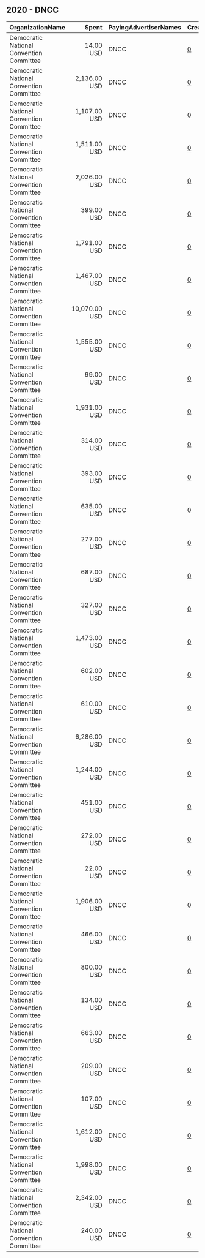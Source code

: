 ## 2020 - DNCC 
|OrganizationName|Spent|PayingAdvertiserNames|CreativeUrls|Impressions|Genders|AgeBrackets|CountryCodes|BillingAddresses|CandidateBallotInformation|
|:---|---:|:---|:---|---:|:---|:---|:---|:---|:---|
|Democratic National Convention Committee|14.00 USD|DNCC|[0](https://www.snap.com/political-ads/asset/50354af9ca8c6f6f2246ac99f7030ae29c79e06a3b6aca31570cbd73d20c4f1c?mediaType=mp4)|3,871||18-34|united states|"111 E Kilbourn Ave,Milwaukee,53202,US"|DNCC|
|Democratic National Convention Committee|2,136.00 USD|DNCC|[0](https://www.snap.com/political-ads/asset/50354af9ca8c6f6f2246ac99f7030ae29c79e06a3b6aca31570cbd73d20c4f1c?mediaType=mp4)|274,736||18-34|united states|"111 E Kilbourn Ave,Milwaukee,53202,US"|DNCC|
|Democratic National Convention Committee|1,107.00 USD|DNCC|[0](https://www.snap.com/political-ads/asset/50354af9ca8c6f6f2246ac99f7030ae29c79e06a3b6aca31570cbd73d20c4f1c?mediaType=mp4)|421,267||18-34|united states|"111 E Kilbourn Ave,Milwaukee,53202,US"|DNCC|
|Democratic National Convention Committee|1,511.00 USD|DNCC|[0](https://www.snap.com/political-ads/asset/0144d2bbb331bc9653f11834e37c905a6248e2e6aa85d96a06926d4b1707ffd1?mediaType=mp4)|226,611||18-34|united states|"111 E Kilbourn Ave,Milwaukee,53202,US"|DNCC|
|Democratic National Convention Committee|2,026.00 USD|DNCC|[0](https://www.snap.com/political-ads/asset/dcb09121d22e8a3693de252117d57c904bf71ff16b1a08617873c2b807709c5e?mediaType=png)|172,544||18-34|united states|"111 E Kilbourn Ave,Milwaukee,53202,US"|Democratic National Convention Committee|
|Democratic National Convention Committee|399.00 USD|DNCC|[0](https://www.snap.com/political-ads/asset/40e0a4894054b30db8790090c86e66354a3a8e198e8779beaa4e2089232c6eaf?mediaType=mp4)|59,067||18-34|united states|"111 E Kilbourn Ave,Milwaukee,53202,US"|Democratic National Convention Committee|
|Democratic National Convention Committee|1,791.00 USD|DNCC|[0](https://www.snap.com/political-ads/asset/50354af9ca8c6f6f2246ac99f7030ae29c79e06a3b6aca31570cbd73d20c4f1c?mediaType=mp4)|878,618||18-34|united states|"111 E Kilbourn Ave,Milwaukee,53202,US"|DNCC|
|Democratic National Convention Committee|1,467.00 USD|DNCC|[0](https://www.snap.com/political-ads/asset/9449a62d51c435f0ef09279f189bbfef12886619ec342d81307a895d975d20ef?mediaType=png)|143,253||18-34|united states|"111 E Kilbourn Ave,Milwaukee,53202,US"|Democratic National Convention Committee|
|Democratic National Convention Committee|10,070.00 USD|DNCC|[0](https://www.snap.com/political-ads/asset/9449a62d51c435f0ef09279f189bbfef12886619ec342d81307a895d975d20ef?mediaType=png)|3,043,911||18-34|united states|"111 E Kilbourn Ave,Milwaukee,53202,US"|Democratic National Convention Committee|
|Democratic National Convention Committee|1,555.00 USD|DNCC|[0](https://www.snap.com/political-ads/asset/a772da2683694f9495f7ab033fa50449e85ac408e51add36becf9e26a52f6255?mediaType=mp4)|432,948||18-34|united states|"111 E Kilbourn Ave,Milwaukee,53202,US"|DNCC|
|Democratic National Convention Committee|99.00 USD|DNCC|[0](https://www.snap.com/political-ads/asset/40e0a4894054b30db8790090c86e66354a3a8e198e8779beaa4e2089232c6eaf?mediaType=mp4)|32,249||18-34|united states|"111 E Kilbourn Ave,Milwaukee,53202,US"|DNCC|
|Democratic National Convention Committee|1,931.00 USD|DNCC|[0](https://www.snap.com/political-ads/asset/dcb09121d22e8a3693de252117d57c904bf71ff16b1a08617873c2b807709c5e?mediaType=png)|947,702||18-34|united states|"111 E Kilbourn Ave,Milwaukee,53202,US"|DNCC|
|Democratic National Convention Committee|314.00 USD|DNCC|[0](https://www.snap.com/political-ads/asset/1bf07b90bdae7d7971a18de1edf2713877dfab096cf02a4c109110f59f8d597f?mediaType=mp4)|22,667||18-34|united states|"111 E Kilbourn Ave,Milwaukee,53202,US"|Democratic National Convention Committee|
|Democratic National Convention Committee|393.00 USD|DNCC|[0](https://www.snap.com/political-ads/asset/0144d2bbb331bc9653f11834e37c905a6248e2e6aa85d96a06926d4b1707ffd1?mediaType=mp4)|27,143||18-34|united states|"111 E Kilbourn Ave,Milwaukee,53202,US"|Democratic National Convention Committee|
|Democratic National Convention Committee|635.00 USD|DNCC|[0](https://www.snap.com/political-ads/asset/5e6c40170cafa7a15acdd2acdfa3e6b3cbcc3dcb8b79a1f9c85965e4c0194606?mediaType=mp4)|41,169||18-34|united states|"111 E Kilbourn Ave,Milwaukee,53202,US"|Democratic National Convention Committee|
|Democratic National Convention Committee|277.00 USD|DNCC|[0](https://www.snap.com/political-ads/asset/0144d2bbb331bc9653f11834e37c905a6248e2e6aa85d96a06926d4b1707ffd1?mediaType=mp4)|72,008||18-34|united states|"111 E Kilbourn Ave,Milwaukee,53202,US"|DNCC|
|Democratic National Convention Committee|687.00 USD|DNCC|[0](https://www.snap.com/political-ads/asset/5e6c40170cafa7a15acdd2acdfa3e6b3cbcc3dcb8b79a1f9c85965e4c0194606?mediaType=mp4)|114,656||18-34|united states|"111 E Kilbourn Ave,Milwaukee,53202,US"|Democratic National Convention Committee|
|Democratic National Convention Committee|327.00 USD|DNCC|[0](https://www.snap.com/political-ads/asset/1bf07b90bdae7d7971a18de1edf2713877dfab096cf02a4c109110f59f8d597f?mediaType=mp4)|46,421||18-34|united states|"111 E Kilbourn Ave,Milwaukee,53202,US"|DNCC|
|Democratic National Convention Committee|1,473.00 USD|DNCC|[0](https://www.snap.com/political-ads/asset/5e6c40170cafa7a15acdd2acdfa3e6b3cbcc3dcb8b79a1f9c85965e4c0194606?mediaType=mp4)|722,457||18-34|united states|"111 E Kilbourn Ave,Milwaukee,53202,US"|DNCC|
|Democratic National Convention Committee|602.00 USD|DNCC|[0](https://www.snap.com/political-ads/asset/40e0a4894054b30db8790090c86e66354a3a8e198e8779beaa4e2089232c6eaf?mediaType=mp4)|40,428||18-34|united states|"111 E Kilbourn Ave,Milwaukee,53202,US"|Democratic National Convention Committee|
|Democratic National Convention Committee|610.00 USD|DNCC|[0](https://www.snap.com/political-ads/asset/5e6c40170cafa7a15acdd2acdfa3e6b3cbcc3dcb8b79a1f9c85965e4c0194606?mediaType=mp4)|98,400||18-34|united states|"111 E Kilbourn Ave,Milwaukee,53202,US"|Democratic National Convention Committee|
|Democratic National Convention Committee|6,286.00 USD|DNCC|[0](https://www.snap.com/political-ads/asset/9449a62d51c435f0ef09279f189bbfef12886619ec342d81307a895d975d20ef?mediaType=png)|1,947,403||18-34|united states|"111 E Kilbourn Ave,Milwaukee,53202,US"|Democratic National Convention Committee|
|Democratic National Convention Committee|1,244.00 USD|DNCC|[0](https://www.snap.com/political-ads/asset/a772da2683694f9495f7ab033fa50449e85ac408e51add36becf9e26a52f6255?mediaType=mp4)|166,491||18-34|united states|"111 E Kilbourn Ave,Milwaukee,53202,US"|DNCC|
|Democratic National Convention Committee|451.00 USD|DNCC|[0](https://www.snap.com/political-ads/asset/0144d2bbb331bc9653f11834e37c905a6248e2e6aa85d96a06926d4b1707ffd1?mediaType=mp4)|69,269||18-34|united states|"111 E Kilbourn Ave,Milwaukee,53202,US"|DNCC|
|Democratic National Convention Committee|272.00 USD|DNCC|[0](https://www.snap.com/political-ads/asset/40e0a4894054b30db8790090c86e66354a3a8e198e8779beaa4e2089232c6eaf?mediaType=mp4)|44,737||18-34|united states|"111 E Kilbourn Ave,Milwaukee,53202,US"|Democratic National Convention Committee|
|Democratic National Convention Committee|22.00 USD|DNCC|[0](https://www.snap.com/political-ads/asset/50354af9ca8c6f6f2246ac99f7030ae29c79e06a3b6aca31570cbd73d20c4f1c?mediaType=mp4)|2,979||18-34|united states|"111 E Kilbourn Ave,Milwaukee,53202,US"|DNCC|
|Democratic National Convention Committee|1,906.00 USD|DNCC|[0](https://www.snap.com/political-ads/asset/50354af9ca8c6f6f2246ac99f7030ae29c79e06a3b6aca31570cbd73d20c4f1c?mediaType=mp4)|529,364||18-34|united states|"111 E Kilbourn Ave,Milwaukee,53202,US"|DNCC|
|Democratic National Convention Committee|466.00 USD|DNCC|[0](https://www.snap.com/political-ads/asset/dcb09121d22e8a3693de252117d57c904bf71ff16b1a08617873c2b807709c5e?mediaType=png)|76,363||18-34|united states|"111 E Kilbourn Ave,Milwaukee,53202,US"|Democratic National Convention Committee|
|Democratic National Convention Committee|800.00 USD|DNCC|[0](https://www.snap.com/political-ads/asset/9449a62d51c435f0ef09279f189bbfef12886619ec342d81307a895d975d20ef?mediaType=png)|111,330||18-34|united states|"111 E Kilbourn Ave,Milwaukee,53202,US"|DNCC|
|Democratic National Convention Committee|134.00 USD|DNCC|[0](https://www.snap.com/political-ads/asset/5e6c40170cafa7a15acdd2acdfa3e6b3cbcc3dcb8b79a1f9c85965e4c0194606?mediaType=mp4)|22,551||18-34|united states|"111 E Kilbourn Ave,Milwaukee,53202,US"|DNCC|
|Democratic National Convention Committee|663.00 USD|DNCC|[0](https://www.snap.com/political-ads/asset/9449a62d51c435f0ef09279f189bbfef12886619ec342d81307a895d975d20ef?mediaType=png)|112,064||18-34|united states|"111 E Kilbourn Ave,Milwaukee,53202,US"|Democratic National Convention Committee|
|Democratic National Convention Committee|209.00 USD|DNCC|[0](https://www.snap.com/political-ads/asset/1bf07b90bdae7d7971a18de1edf2713877dfab096cf02a4c109110f59f8d597f?mediaType=mp4)|54,344||18-34|united states|"111 E Kilbourn Ave,Milwaukee,53202,US"|DNCC|
|Democratic National Convention Committee|107.00 USD|DNCC|[0](https://www.snap.com/political-ads/asset/40e0a4894054b30db8790090c86e66354a3a8e198e8779beaa4e2089232c6eaf?mediaType=mp4)|19,483||18-34|united states|"111 E Kilbourn Ave,Milwaukee,53202,US"|DNCC|
|Democratic National Convention Committee|1,612.00 USD|DNCC|[0](https://www.snap.com/political-ads/asset/0144d2bbb331bc9653f11834e37c905a6248e2e6aa85d96a06926d4b1707ffd1?mediaType=mp4)|448,810||18-34|united states|"111 E Kilbourn Ave,Milwaukee,53202,US"|DNCC|
|Democratic National Convention Committee|1,998.00 USD|DNCC|[0](https://www.snap.com/political-ads/asset/3132873f171265e3d67bb9739a7d540ea829c8f1a8b6e3a827d6cd9fc9482174?mediaType=png)|568,979||18-34|united states|"111 E Kilbourn Ave,Milwaukee,53202,US"|DNCC|
|Democratic National Convention Committee|2,342.00 USD|DNCC|[0](https://www.snap.com/political-ads/asset/3132873f171265e3d67bb9739a7d540ea829c8f1a8b6e3a827d6cd9fc9482174?mediaType=png)|314,987||18-34|united states|"111 E Kilbourn Ave,Milwaukee,53202,US"|DNCC|
|Democratic National Convention Committee|240.00 USD|DNCC|[0](https://www.snap.com/political-ads/asset/9449a62d51c435f0ef09279f189bbfef12886619ec342d81307a895d975d20ef?mediaType=png)|62,532||18-34|united states|"111 E Kilbourn Ave,Milwaukee,53202,US"|DNCC|
